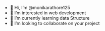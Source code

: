 - 👋 Hi, I’m @monikarathore125
- 👀 I’m interested in web development
- 🌱 I’m currently learning data Structure
- 💞️ I’m looking to collaborate on your project

<!---
monikarathore125/monikarathore125 is a ✨ special ✨ repository because its `README.md` (this file) appears on your GitHub profile.
You can click the Preview link to take a look at your changes.
--->
